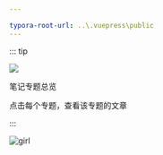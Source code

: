 ```yaml
---

typora-root-url: ..\.vuepress\public
---
```




::: tip 

![](https://gitee.com/q10viking/PictureRepos/raw/master/images//202111291253058.svg+xml;charset=utf-8)

笔记专题总览

点击每个专题，查看该专题的文章

:::



![girl](https://gitee.com/q10viking/PictureRepos/raw/master/images//202111291258902.jpg)

